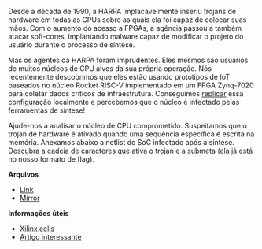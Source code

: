 
Desde a década de 1990, a HARPA implacavelmente inseriu trojans de hardware em todas as CPUs sobre as quais ela foi capaz de colocar suas mãos. Com o aumento do acesso a FPGAs, a agência passou a também atacar soft-cores, implantando malware capaz de modificar o projeto do usuário durante o processo de síntese.

Mas os agentes da HARPA foram imprudentes. Eles mesmos são usuários de muitos núcleos de CPU alvos da sua própria operação. Nós recentemente descobrimos que eles estão usando protótipos de IoT baseados no núcleo Rocket RISC-V implementado em um FPGA Zynq-7020 para coletar dados críticos de infraestrutura. Conseguimos [replicar](https://github.com/rf-hw-team/fpga-zynq) essa configuração localmente e percebemos que o núcleo é infectado pelas ferramentas de síntese!

Ajude-nos a analisar o núcleo de CPU comprometido. Suspeitamos que o trojan de hardware é ativado quando uma sequência específica é escrita na memória. Anexamos abaixo a netlist do SoC infectado após a síntese. Descubra a cadeia de caracteres que ativa o trojan e a submeta (ela já está no nosso formato de flag).

**Arquivos**

 * [Link](https://cloud.ufscar.br:8080/v1/AUTH_c93b694078064b4f81afd2266a502511/static.pwn2win.party/hardware_trojan_pt1_0c3eea51be93e6007f28451b6bd187d533013fe74c0249f6ec12e777869d258a.gz)
 * [Mirror](https://static.pwn2win.party/hardware_trojan_pt1_0c3eea51be93e6007f28451b6bd187d533013fe74c0249f6ec12e777869d258a.gz)

**Informações úteis**

 * [Xilinx cells](https://github.com/YosysHQ/yosys/tree/master/techlibs/xilinx)
 * [Artigo interessante](http://www.cse.cuhk.edu.hk/~qxu/zhang-dac13.pdf)
